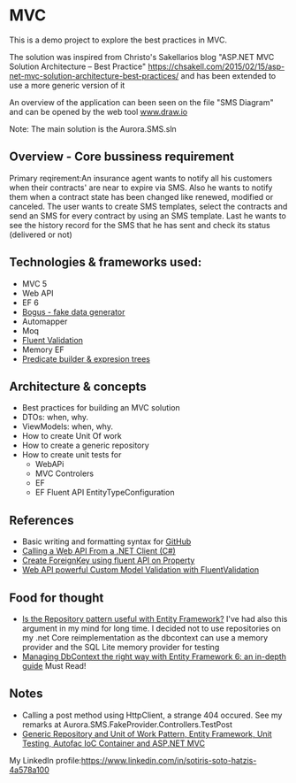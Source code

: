 # MVC
This is a demo project to explore the best practices in MVC. 

The solution was inspired from Christo's Sakellarios blog "ASP.NET MVC Solution Architecture – Best Practice"
https://chsakell.com/2015/02/15/asp-net-mvc-solution-architecture-best-practices/ and has been extended to use a more generic version of it

An overview of the application can been seen on the file "SMS Diagram" and can be opened by the web tool www.draw.io

Note: The main solution is the Aurora.SMS.sln
## Overview - Core bussiness requirement
Primary reqirement:An insurance agent wants to notify all his customers when their contracts' are near to expire via SMS. 
Also he wants to notify them when a contract state has been changed like renewed, modified or canceled. The user wants to create SMS templates, select the contracts and send an SMS for every contract by using an SMS template. Last he wants to see the history record for the SMS that he has sent and check its status (delivered or not)

## Technologies & frameworks used:
- MVC 5
- Web API
- EF 6
- [Bogus - fake data generator](https://github.com/bchavez/Bogus)
- Automapper
- Moq
- [Fluent Validation](https://chsakell.com/2015/01/17/web-api-powerful-custom-model-validation-with-fluentvalidation/)
- Memory EF
- [Predicate builder & expresion trees](http://www.albahari.com/nutshell/predicatebuilder.aspx)


## Architecture & concepts
- Best practices for building an MVC solution
- DTOs: when, why.
- ViewModels: when, why.
- How to create Unit Of work
- How to create a generic repository
- How to create unit tests for
  - WebAPi
  - MVC Controlers
  - EF
  - EF Fluent API EntityTypeConfiguration

## References
- Basic writing and formatting syntax for [GitHub](https://help.github.com/articles/basic-writing-and-formatting-syntax/)
- [Calling a Web API From a .NET Client (C#)](https://www.asp.net/web-api/overview/advanced/calling-a-web-api-from-a-net-client)
- [Create ForeignKey using fluent API on Property](http://www.entityframeworktutorial.net/code-first/configure-one-to-many-relationship-in-code-first.aspx)
- [Web API powerful Custom Model Validation with FluentValidation](https://chsakell.com/2015/01/17/web-api-powerful-custom-model-validation-with-fluentvalidation/)

## Food for thought
- [Is the Repository pattern useful with Entity Framework?](http://www.thereformedprogrammer.net/is-the-repository-pattern-useful-with-entity-framework/) I've had also this argument in my mind for long time. I decided not to use repositories on my .net Core reimplementation as the dbcontext can use a memory provider and the SQL Lite memory provider for testing
- [Managing DbContext the right way with Entity Framework 6: an in-depth guide](http://mehdi.me/ambient-dbcontext-in-ef6/) Must Read!
## Notes
- Calling a post method using HttpClient, a strange 404 occured. See my remarks at Aurora.SMS.FakeProvider.Controllers.TestPost
- [Generic Repository and Unit of Work Pattern, Entity Framework, Unit Testing, Autofac IoC Container and ASP.NET MVC](http://techbrij.com/unit-testing-asp-net-mvc-controller-service)


My LinkedIn profile:https://www.linkedin.com/in/sotiris-soto-hatzis-4a578a100
